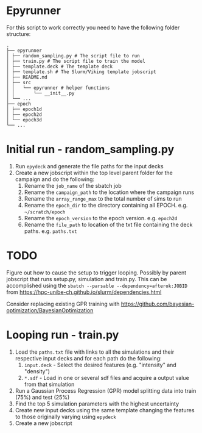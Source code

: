 # Epyrunner
For this script to work correctly you need to have the following folder structure:
```
.
├── epyrunner
│ ├── random_sampling.py # The script file to run
│ ├── train.py # The script file to train the model
│ ├── template.deck # The template deck
│ ├── template.sh # The Slurm/Viking template jobscript
│ ├── README.md
│ ├── src
│ │   └── epyrunner # helper functions
│ │       └── __init__.py
│ └── ...
├── epoch
│ ├── epoch1d
│ ├── epoch2d
│ └── epoch3d
└── ...
```

# Initial run - random_sampling.py
1. Run `epydeck` and generate the file paths for the input decks
2. Create a new jobscript within the top level parent folder for the campaign and do the following:
	1. Rename the `job_name` of the sbatch job
	2. Rename the `campaign_path` to the location where the campaign runs
	3. Rename the `array_range_max` to the total number of sims to run
	4. Rename the `epoch_dir` to the directory containing all EPOCH. e.g. `~/scratch/epoch`
	5. Rename the `epoch_version` to the epoch version. e.g. `epoch2d`
	6. Rename the `file_path` to location of the txt file containing the deck paths. e.g. `paths.txt`

# TODO
Figure out how to cause the setup to trigger looping. Possibly by parent jobscript that runs setup.py, simulation and train.py. This can be accomplished using the `sbatch --parsable --dependency=afterok:JOBID` from https://hpc-unibe-ch.github.io/slurm/dependencies.html

Consider replacing existing GPR training with https://github.com/bayesian-optimization/BayesianOptimization
# Looping run - train.py
1. Load the `paths.txt` file with links to all the simulations and their respective input decks and for each path do the following:
	1. `input.deck` - Select the desired features (e.g. "intensity" and "density")
	2. `*.sdf` - Load in one or several sdf files and acquire a output value from that simulation
2. Run a Gaussian Process Regression (GPR) model splitting data into train (75%) and test (25%)
3. Find the top 5 simulation parameters with the highest uncertainty
4. Create new input decks using the same template changing the features to those originally varying using `epydeck`
5. Create a new jobscript